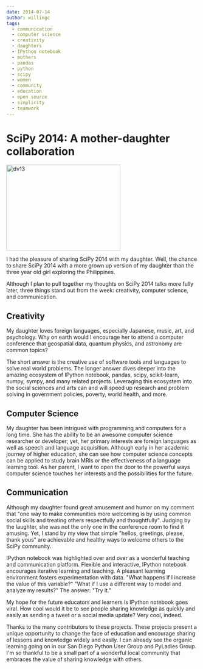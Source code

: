 ```yaml
---
date: 2014-07-14
author: willingc
tags:
  - communication
  - computer science
  - creativity
  - daughters
  - IPython notebook
  - mothers
  - pandas
  - python
  - scipy
  - women
  - community
  - education
  - open source
  - simplicity
  - teamwork
---
```


# SciPy 2014: A mother-daughter collaboration

<a href="https://willingconsulting.com/wp-content/uploads/2014/07/dv13.jpg"><img class="aligncenter size-medium wp-image-414" src="https://willingconsulting.com/wp-content/uploads/2014/07/dv13-300x225.jpg" alt="dv13" width="300" height="225"></a>

I had the pleasure of sharing SciPy 2014 with my daughter. Well, the chance to share SciPy 2014 with a more grown up version of my daughter than the three year old girl exploring the Philippines.
<!-- more -->
Although I plan to pull together my thoughts on SciPy 2014 talks more fully later, three things stand out from the week: creativity, computer science, and communication.

## Creativity

My daughter loves foreign languages, especially Japanese, music, art, and psychology. Why on earth would I encourage her to attend a computer conference that geospatial data, quantum physics, and astronomy are common topics?

The short answer is the creative use of software tools and languages to solve real world problems. The longer answer dives deeper into the amazing ecosystem of IPython notebook, pandas, scipy, scikit-learn, numpy, sympy, and many related projects. Leveraging this ecosystem into the social sciences and arts can and will speed up research and problem solving in government policies, poverty, world health, and more.

## Computer Science

My daughter has been intrigued with programming and computers for a long time. She has the ability to be an awesome computer science researcher or developer; yet, her primary interests are foreign languages as well as speech and language acquisition. Although early in her academic journey of higher education, she can see how computer science concepts can be applied to study brain MRIs or the effectiveness of a language learning tool. As her parent, I want to open the door to the powerful ways computer science touches her interests and the possibilities for the future.

## Communication

Although my daughter found great amusement and humor on my comment that "one way to make communities more welcoming is by using common social skills and treating others respectfully and thoughtfully". Judging by the laughter, she was not the only one in the conference room to find it amusing. Yet, I stand by my view that simple "hellos, greetings, please, thank yous" are achievable and healthy ways to welcome others to the SciPy community.

IPython notebook was highlighted over and over as a wonderful teaching and communication platform. Flexible and interactive, IPython notebook encourages iterative learning and teaching. A pleasant learning environment fosters experimentation with data. "What happens if I increase the value of this variable?" "What if I use a different way to model and analyze my results?" The answer: "Try it."

My hope for the future educators and learners is IPython notebook goes viral. How cool would it be to see people sharing knowledge as quickly and easily as sending a tweet or a social media update? Very cool, indeed.

Thanks to the many contributors to these projects. These projects present a unique opportunity to change the face of education and encourage sharing of lessons and knowledge widely and easily. I can already see the organic learning going on in our San Diego Python User Group and PyLadies Group. I'm so thankful to be a small part of a wonderful local community that embraces the value of sharing knowledge with others.
